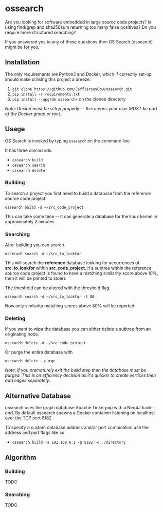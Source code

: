 # ossearch
Are you looking for software embedded in large source code projects? Is using find/grep and sha256sum returning too many false positives? Do you require more structured searching?

If you answered yes to any of these questions then OS Search (ossearch) might be for you.

## Installation
The only requirements are Python3 and Docker, which if correctly set-up should make utilising this project a breeze. 
1. ```git clone https://github.com/JeffJerseyCow/ossearch.git```
2. ```pip install -r requirements.txt```
3. ```pip install --upgrde ossearch/``` on the cloned directory

*Note: Docker must be setup properly -- this means your user MUST be part of the Docker group or root.*

## Usage
OS Search is invoked by typing ```ossearch``` on the command line.

It has three commands:
- ```ossearch build```
- ```ossearch search```
- ```ossearch delete```

### Building
To search a project you first need to build a database from the reference source code project. 

```ossearch build -d ~/src_code_project```

This can take some time -- it can generate a database for the linux kernel in approximately 2 minutes.

### Searching
After building you can search. 

```osserach search -d ~/src_to_lookfor```

This will search the **reference** database looking for occurrences of **src_to_lookfor** within **src_code_project**. If a subtree within the reference source code project is found to have a matching similarity score above 10%, then it will be printed to stderr.

The threshold can be altered with the threshold flag.

```ossearch search -d ~/src_to_lookfor -t 80```

Now only similarity matching scores above 80% will be reported. 


### Deleting
If you want to wipe the database you can either delete a subtree from an originating node.

```ossearch delete -d ~/src_code_project``` 

Or purge the entire database with 

```ossearch delete --purge```

*Note: If you prematurely exit the build step then the database must be purged. This is an efficiency decision as it's quicker to create vertices then add edges separately.*

## Alternative Database
ossearch uses the graph database Apache Tinkerpop with a Neo4J back-end. By default ossearch spawns a Docker container listening on localhost over the TCP port 8182.

To specify a custom database address and/or port combination use the address and port flags like so. 

- ```ossearch build -a 192.168.0.1 -p 8182 -d ./directory```

## Algorithm
### Building
TODO
### Searching
TODO